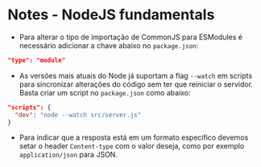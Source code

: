 # Notes - NodeJS fundamentals

- Para alterar o tipo de importação de CommonJS para ESModules é necessário adicionar a chave abaixo no `package.json`:

```json
"type": "module"
```

- As versões mais atuais do Node já suportam a flag `--watch` em scripts para sincronizar alterações do código sem ter que reiniciar o servidor. Basta criar um script no `package.json` como abaixo:

```json
"scripts": {
  "dev": "node --watch src/server.js"
}
```

- Para indicar que a resposta está em um formato especifico devemos setar o header `Content-type` com o valor deseja, como por exemplo `application/json` para JSON.
